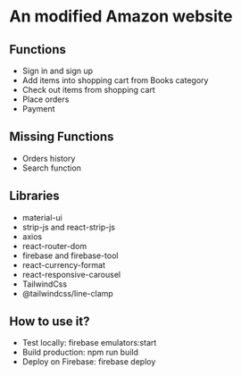 # An modified Amazon website
## Functions
* Sign in and sign up
* Add items into shopping cart from Books category
* Check out items from shopping cart
* Place orders
* Payment
## Missing Functions
* Orders history
* Search function
## Libraries
* material-ui
* strip-js and react-strip-js
* axios
* react-router-dom
* firebase and firebase-tool
* react-currency-format
* react-responsive-carousel
* TailwindCss
* @tailwindcss/line-clamp
## How to use it?
* Test locally: firebase emulators:start
* Build production: npm run build
* Deploy on Firebase: firebase deploy 

